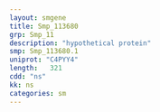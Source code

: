 ```yaml
---
layout: smgene
title: Smp_113680
grp: Smp_11
description: "hypothetical protein"
smp: Smp_113680.1
uniprot: "C4PYY4"
length:   321
cdd: "ns"
kk: ns
categories: sm
---
```

